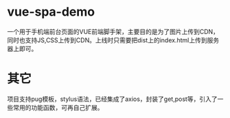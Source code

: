 # vue-spa-demo
一个用于手机端前台页面的VUE前端脚手架，主要目的是为了图片上传到CDN，同时也支持JS,CSS上传到CDN。上线时只需要把dist上的index.html上传到服务器上即可。

# 其它
项目支持pug模板，stylus语法，已经集成了axios，封装了get,post等，引入了一些常用的功能函数，可再自己扩展。

